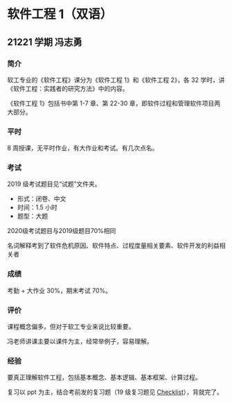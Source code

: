 # 软件工程 1（双语）

## 21221 学期 冯志勇

### 简介

软工专业的《软件工程》课分为《软件工程 1》和《软件工程 2》，各 32 学时，讲《软件工程：实践者的研究方法》中的内容。

《软件工程 1》包括书中第 1-7 章、第 22-30 章，即软件过程和管理软件项目两大部分。

### 平时

8 周授课，无平时作业，有大作业和考试。有几次点名。

### 考试

2019 级考试题目见“试题”文件夹。

- 形式：闭卷、中文
- 时间：1.5 小时
- 题型：大题

2020级考试题目与2019级题目70%相同

名词解释考到了软件危机原因、软件特点、过程度量相关要素、软件开发的利益相关者
### 成绩

考勤 + 大作业 30%，期末考试 70%。

### 评价

课程概念偏多，但对于软工专业来说比较重要。

冯老师讲课主要以课件为主，经常举例子，容易理解。

### 经验

要真正理解软件工程，包括基本概念、基本逻辑、基本框架、计算过程。

复习以 ppt 为主，结合考前发的复习题（19 级复习题见 [Checklist](./复习题/README.md)），背就完了。
